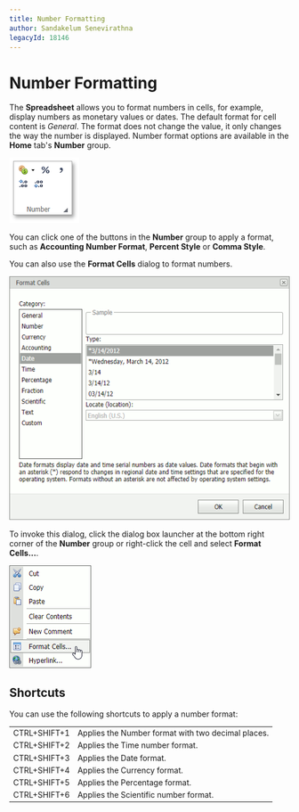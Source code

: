 ```yaml
---
title: Number Formatting
author: Sandakelum Senevirathna
legacyId: 18146
---
```

# Number Formatting
The **Spreadsheet** allows you to format numbers in cells, for example, display numbers as monetary values or dates. The default format for cell content is _General_. The format does not change the value, it only changes the way the number is displayed. Number format options are available in the **Home** tab's **Number** group.

![EUD_ASPxSpreadsheet_Home_NumberPanel](../../../images/img26044.png)

You can click one of the buttons in the **Number** group to apply a format, such as **Accounting Number Format**, **Percent Style** or **Comma Style**.

You can also use the **Format Cells** dialog to format numbers. 

![EUD_ASPxSpreadsheet_FormatCellsDialog](../../../images/spreadsheet-cell-formatting-dialog.png)

To invoke this dialog, click the dialog box launcher at the bottom right corner of the **Number** group or right-click the cell and select **Format Cells...**.

![EUD_ASPxSpreadsheet_ContextMenu_FormatCells](../../../images/spreadsheet-cell-formatting-context-menu.png)


## Shortcuts

You can use the following shortcuts to apply a number format:

|  |  |
|---|---|
| CTRL+SHIFT+1 | Applies the Number format with two decimal places. |
| CTRL+SHIFT+2 | Applies the Time number format. |
| CTRL+SHIFT+3 | Applies the Date format. |
| CTRL+SHIFT+4 | Applies the Currency format. |
| CTRL+SHIFT+5 | Applies the Percentage format. |
| CTRL+SHIFT+6 | Applies the Scientific number format. |

